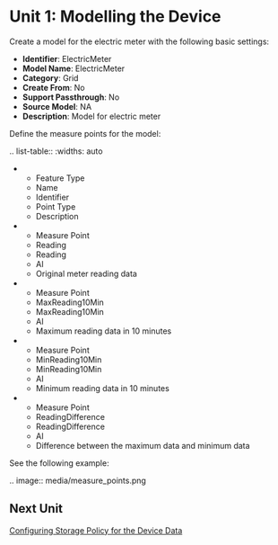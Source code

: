 # Unit 1: Modelling the Device

Create a model for the electric meter with the following basic settings:

- **Identifier**: ElectricMeter
- **Model Name**: ElectricMeter
- **Category**: Grid
- **Create From**: No
- **Support Passthrough**: No
- **Source Model**: NA
- **Description**: Model for electric meter

Define the measure points for the model:

.. list-table::
   :widths: auto

   * - Feature Type
     - Name   
     - Identifier   
     - Point Type
     - Description   
   * - Measure Point
     - Reading
     - Reading
     - AI
     - Original meter reading data
   * - Measure Point
     - MaxReading10Min
     - MaxReading10Min
     - AI
     - Maximum reading data in 10 minutes
   * - Measure Point
     - MinReading10Min
     - MinReading10Min
     - AI
     - Minimum reading data in 10 minutes
   * - Measure Point
     - ReadingDifference
     - ReadingDifference
     - AI
     - Difference between the maximum data and minimum data

See the following example:

.. image:: media/measure_points.png

## Next Unit

[Configuring Storage Policy for the Device Data](configuring_storage_policy)

